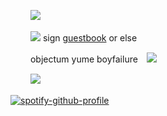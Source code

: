 　　 ![](https://64.media.tumblr.com/938916eaf7de7b3839e2928047d40203/0f41735d44b7eca8-9e/s250x400/537c9866bcaff399ec5d0305eff2df874f12a693.gif)


　 　![](https://i.postimg.cc/KYV53qtg/ax.png) sign [guestbook](https://benrey.atabook.org/) or else

　 　objectum yume boyfailure　![](https://64.media.tumblr.com/bfa4d2643a3db18b6d96eb070e9606cb/ed7f722f0eb47c24-ba/s75x75_c1/c9936ff28179d7335e44b291692767bdb39c6bda.webp)

　 　![](https://64.media.tumblr.com/60107231aea2557443e36afd1a1b3407/0f41735d44b7eca8-7c/s250x400/36bba01e04fbe4cfd44e9fae6abd0e116cc1c584.gif) 

[![spotify-github-profile](https://spotify-github-profile.kittinanx.com/api/view?uid=31v6otahmatphusjg6miowx3l7uy&cover_image=false&theme=default&show_offline=false&background_color=0d1117&interchange=false&bar_color_cover=true&bar_color=ffffff)](https://github.com/kittinan/spotify-github-profile)
<!---
ethubs/ethubs is a ✨ special ✨ repository because its `README.md` (this file) appears on your GitHub profile.
You can click the Preview link to take a look at your changes.
--->


